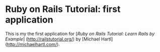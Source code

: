 # Ruby on Rails Tutorial: first application

This is my the first application for
[*Ruby on Rails Tutorial: Learn Rails by Example*] (http://railstutorial.org/)
by [Michael Hartl] (http://michaelhartl.com/).
